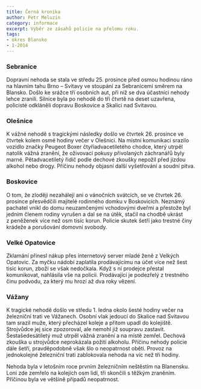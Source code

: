 ```yaml
---
title: Černá kronika
author: Petr Meluzín
category: informace
excerpt: Výběr ze zásahů policie na přelomu roku.
tags:
- okres Blansko
- 1-2014
---
```


### Sebranice

Dopravní nehoda se stala ve středu 25. prosince před osmou hodinou ráno na hlavním tahu Brno – Svitavy ve stoupání za Sebranicemi směrem na Blansko. Došlo ke srážce tří osobních aut, při níž se dva účastníci nehody lehce zranili. Silnice byla po nehodě do tři čtvrtě na deset uzavřena, policisté odkláněli dopravu Boskovice a Skalici nad Svitavou.

### Olešnice

K vážné nehodě s tragickými následky došlo ve čtvrtek 26. prosince ve čtvrtek kolem osmé hodiny večer v Olešnici. Na místní komunikaci srazilo vozidlo značky Peugeot Boxer čtyřiadvacetiletého chodce, který utrpěl natolik vážná zranění, že oživovací pokusy přivolaných záchranářů byly marné. Pětadvacetiletý řidič podle dechové zkoušky nepožil před jízdou alkohol nebo drogy. Příčinu nehody objasní další vyšetřování a soudní pitva.

### Boskovice

O tom, že zloději nezahálejí ani o vánočních svátcích, se ve čtvrtek 26. prosince přesvědčili majitelé rodinného domku v Boskovicích. Neznámý pachatel vnikl do domu neuzamčenými vchodovými dveřmi a přestože byl jedním členem rodiny vyrušen a dal se na útěk, stačil na chodbě ukrást z peněženek více než osm tisíc korun. Policie skutek šetří jako trestné činy krádeže a porušování domovní svobody.

### Velké Opatovice

Zklamání přinesl nákup přes internetový server mladé ženě z Velkých Opatovic. Za myčku nádobí zaplatila prodávajícímu na účet více než šest tisíc korun, zboží se však nedočkala. Když s ní prodejce přestal komunikovat, nahlásila vše na policii. Prodávající je podezřelý z trestného činu podvodu, za který mu hrozí až dva roky vězení.

### Vážany

K tragické nehodě došlo ve středu 1. ledna okolo šesté hodiny večer na železniční trati ve Vážanech. Osobní vlak jedoucí do Skalice nad Svitavou tam srazil muže, který přecházel koleje a přitom upadl do kolejiště. Strojvůdce jej sice zpozoroval, ale nemohl již soupravu zastavit. Šestašedesátiletý muž utrpěl vážná zranění a na místě zemřel. Dechová zkouška u strojvůdce neprokázala požití alkoholu. Příčinu nehody policie dále šetří, pravděpodobně však šlo o neopatrnost oběti. Provoz na jednokolejné železniční trati zablokovala nehoda na víc než tři hodiny.

Nehoda byla v letošním roce prvním železničním neštěstím na Blanensku. Loni zde zemřelo na kolejích osm lidí, tři skončili s těžkým zraněním. Příčinou byla ve většině případů neopatrnost.
